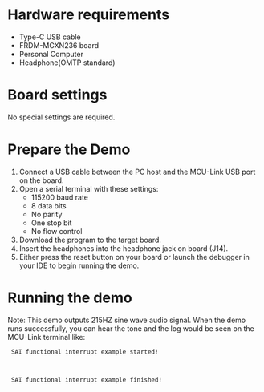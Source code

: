 Hardware requirements
=====================
- Type-C USB cable
- FRDM-MCXN236 board
- Personal Computer
- Headphone(OMTP standard)

Board settings
============
No special settings are required.

Prepare the Demo
===============
1.  Connect a USB cable between the PC host and the MCU-Link USB port on the board.
2.  Open a serial terminal with these settings:
    - 115200 baud rate
    - 8 data bits
    - No parity
    - One stop bit
    - No flow control
3.  Download the program to the target board.
4. Insert the headphones into the headphone jack on board (J14).
5. Either press the reset button on your board or launch the debugger in your IDE to begin running the demo.

Running the demo
===============
Note: This demo outputs 215HZ sine wave audio signal.
When the demo runs successfully, you can hear the tone and the log would be seen on the MCU-Link terminal like:

~~~~~~~~~~~~~~~~~~~
 SAI functional interrupt example started!



 SAI functional interrupt example finished!

~~~~~~~~~~~~~~~~~~~
